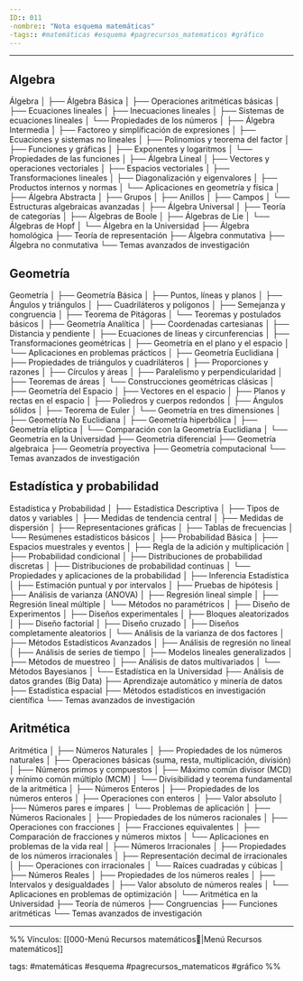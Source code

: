 ```yaml
---
ID:: 011
-nombre:: "Nota esquema matemáticas"
-tags:: #matemáticas #esquema #pagrecursos_matematicos #gráfico
---
```

___
## Algebra
Álgebra
│
├── Álgebra Básica
│   ├── Operaciones aritméticas básicas
│   ├── Ecuaciones lineales
│   ├── Inecuaciones lineales
│   ├── Sistemas de ecuaciones lineales
│   └── Propiedades de los números
│
├── Álgebra Intermedia
│   ├── Factoreo y simplificación de expresiones
│   ├── Ecuaciones y sistemas no lineales
│   ├── Polinomios y teorema del factor
│   ├── Funciones y gráficas
│   ├── Exponentes y logaritmos
│   └── Propiedades de las funciones
│
├── Álgebra Lineal
│   ├── Vectores y operaciones vectoriales
│   ├── Espacios vectoriales
│   ├── Transformaciones lineales
│   ├── Diagonalización y eigenvalores
│   ├── Productos internos y normas
│   └── Aplicaciones en geometría y física
│
├── Álgebra Abstracta
│   ├── Grupos
│   ├── Anillos
│   ├── Campos
│   └── Estructuras algebraicas avanzadas
│
├── Álgebra Universal
│   ├── Teoría de categorías
│   ├── Álgebras de Boole
│   ├── Álgebras de Lie
│   └── Álgebras de Hopf
│
└── Álgebra en la Universidad
    ├── Álgebra homológica
    ├── Teoría de representación
    ├── Álgebra conmutativa
    ├── Álgebra no conmutativa
    └── Temas avanzados de investigación


## Geometría
Geometría
│
├── Geometría Básica
│   ├── Puntos, líneas y planos
│   ├── Ángulos y triángulos
│   ├── Cuadriláteros y polígonos
│   ├── Semejanza y congruencia
│   ├── Teorema de Pitágoras
│   └── Teoremas y postulados básicos
│
├── Geometría Analítica
│   ├── Coordenadas cartesianas
│   ├── Distancia y pendiente
│   ├── Ecuaciones de líneas y circunferencias
│   ├── Transformaciones geométricas
│   ├── Geometría en el plano y el espacio
│   └── Aplicaciones en problemas prácticos
│
├── Geometría Euclidiana
│   ├── Propiedades de triángulos y cuadriláteros
│   ├── Proporciones y razones
│   ├── Círculos y áreas
│   ├── Paralelismo y perpendicularidad
│   ├── Teoremas de áreas
│   └── Construcciones geométricas clásicas
│
├── Geometría del Espacio
│   ├── Vectores en el espacio
│   ├── Planos y rectas en el espacio
│   ├── Poliedros y cuerpos redondos
│   ├── Ángulos sólidos
│   ├── Teorema de Euler
│   └── Geometría en tres dimensiones
│
├── Geometría No Euclidiana
│   ├── Geometría hiperbólica
│   ├── Geometría elíptica
│   └── Comparación con la Geometría Euclidiana
│
└── Geometría en la Universidad
    ├── Geometría diferencial
    ├── Geometría algebraica
    ├── Geometría proyectiva
    ├── Geometría computacional
    └── Temas avanzados de investigación


## Estadística y probabilidad

Estadística y Probabilidad
│
├── Estadística Descriptiva
│   ├── Tipos de datos y variables
│   ├── Medidas de tendencia central
│   ├── Medidas de dispersión
│   ├── Representaciones gráficas
│   ├── Tablas de frecuencias
│   └── Resúmenes estadísticos básicos
│
├── Probabilidad Básica
│   ├── Espacios muestrales y eventos
│   ├── Regla de la adición y multiplicación
│   ├── Probabilidad condicional
│   ├── Distribuciones de probabilidad discretas
│   ├── Distribuciones de probabilidad continuas
│   └── Propiedades y aplicaciones de la probabilidad
│
├── Inferencia Estadística
│   ├── Estimación puntual y por intervalos
│   ├── Pruebas de hipótesis
│   ├── Análisis de varianza (ANOVA)
│   ├── Regresión lineal simple
│   ├── Regresión lineal múltiple
│   └── Métodos no paramétricos
│
├── Diseño de Experimentos
│   ├── Diseños experimentales
│   ├── Bloques aleatorizados
│   ├── Diseño factorial
│   ├── Diseño cruzado
│   ├── Diseños completamente aleatorios
│   └── Análisis de la varianza de dos factores
│
├── Métodos Estadísticos Avanzados
│   ├── Análisis de regresión no lineal
│   ├── Análisis de series de tiempo
│   ├── Modelos lineales generalizados
│   ├── Métodos de muestreo
│   ├── Análisis de datos multivariados
│   └── Métodos Bayesianos
│
└── Estadística en la Universidad
    ├── Análisis de datos grandes (Big Data)
    ├── Aprendizaje automático y minería de datos
    ├── Estadística espacial
    ├── Métodos estadísticos en investigación científica
    └── Temas avanzados de investigación


## Aritmética
Aritmética
│
├── Números Naturales
│   ├── Propiedades de los números naturales
│   ├── Operaciones básicas (suma, resta, multiplicación, división)
│   ├── Números primos y compuestos
│   ├── Máximo común divisor (MCD) y mínimo común múltiplo (MCM)
│   └── Divisibilidad y teorema fundamental de la aritmética
│
├── Números Enteros
│   ├── Propiedades de los números enteros
│   ├── Operaciones con enteros
│   ├── Valor absoluto
│   ├── Números pares e impares
│   └── Problemas de aplicación
│
├── Números Racionales
│   ├── Propiedades de los números racionales
│   ├── Operaciones con fracciones
│   ├── Fracciones equivalentes
│   ├── Comparación de fracciones y números mixtos
│   └── Aplicaciones en problemas de la vida real
│
├── Números Irracionales
│   ├── Propiedades de los números irracionales
│   ├── Representación decimal de irracionales
│   ├── Operaciones con irracionales
│   └── Raíces cuadradas y cúbicas
│
├── Números Reales
│   ├── Propiedades de los números reales
│   ├── Intervalos y desigualdades
│   ├── Valor absoluto de números reales
│   └── Aplicaciones en problemas de optimización
│
└── Aritmética en la Universidad
    ├── Teoría de números
    ├── Congruencias
    ├── Funciones aritméticas
    └── Temas avanzados de investigación

___
%%
Vínculos:
[[000-Menú  Recursos matemáticos📃|Menú Recursos matemáticos]]

tags:
#matemáticas #esquema #pagrecursos_matematicos #gráfico
%%